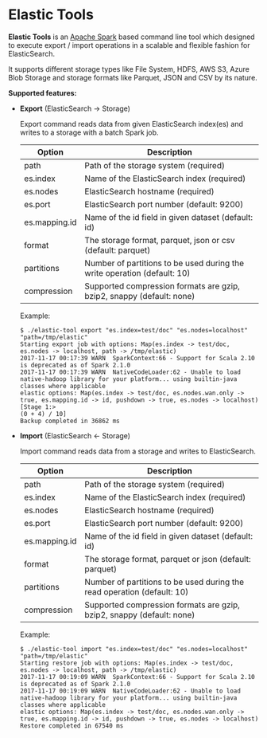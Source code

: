 # Elastic Tools

**Elastic Tools** is an [Apache Spark](https://github.com/apache/spark) based command line tool which designed to execute export / import operations in a scalable and flexible fashion for ElasticSearch.  
  
It supports different storage types like File System, HDFS, AWS S3, Azure Blob Storage and storage formats like Parquet, JSON and CSV by its nature. 

**Supported features:**

- **Export** (ElasticSearch -> Storage)

	Export command reads data from given ElasticSearch index(es) and writes to a storage with a batch Spark job.
	
    | Option | Description |
    | --- | --- |
    | path | Path of the storage system (required) |
    | es.index |  Name of the ElasticSearch index (required) | 
    | es.nodes |  ElasticSearch hostname (required) | 
    | es.port |  ElasticSearch port number (default: 9200) | 
    | es.mapping.id |  Name of the id field in given dataset (default: id) | 
    | format |  The storage format, parquet, json or csv (default: parquet) | 
    | partitions |  Number of partitions to be used during the write operation (default: 10) |
    | compression | Supported compression formats are gzip, bzip2, snappy (default: none) |  

    Example:
    
    ```
    $ ./elastic-tool export "es.index=test/doc" "es.nodes=localhost" "path=/tmp/elastic"
    Starting export job with options: Map(es.index -> test/doc, es.nodes -> localhost, path -> /tmp/elastic)
    2017-11-17 00:17:39 WARN  SparkContext:66 - Support for Scala 2.10 is deprecated as of Spark 2.1.0
    2017-11-17 00:17:39 WARN  NativeCodeLoader:62 - Unable to load native-hadoop library for your platform... using builtin-java classes where applicable
    elastic options: Map(es.index -> test/doc, es.nodes.wan.only -> true, es.mapping.id -> id, pushdown -> true, es.nodes -> localhost)
    [Stage 1:>                                                         (0 + 4) / 10]
    Backup completed in 36862 ms    
    ```            

- **Import** (ElasticSearch <- Storage)

	Import command reads data from a storage and writes to ElasticSearch.

    | Option | Description |
    | --- | --- |
    | path | Path of the storage system (required) |
    | es.index |  Name of the ElasticSearch index (required) | 
    | es.nodes |  ElasticSearch hostname (required) | 
    | es.port |  ElasticSearch port number (default: 9200) | 
    | es.mapping.id |  Name of the id field in given dataset (default: id) | 
    | format |  The storage format, parquet or json (default: parquet) | 
    | partitions |  Number of partitions to be used during the read operation (default: 10) | 
    | compression | Supported compression formats are gzip, bzip2, snappy (default: none) |

    Example:
            
    ```
    $ ./elastic-tool import "es.index=test/doc" "es.nodes=localhost" "path=/tmp/elastic"
    Starting restore job with options: Map(es.index -> test/doc, es.nodes -> localhost, path -> /tmp/elastic)
    2017-11-17 00:19:09 WARN  SparkContext:66 - Support for Scala 2.10 is deprecated as of Spark 2.1.0
    2017-11-17 00:19:09 WARN  NativeCodeLoader:62 - Unable to load native-hadoop library for your platform... using builtin-java classes where applicable
    elastic options: Map(es.index -> test/doc, es.nodes.wan.only -> true, es.mapping.id -> id, pushdown -> true, es.nodes -> localhost)
    Restore completed in 67540 ms
    ```
    